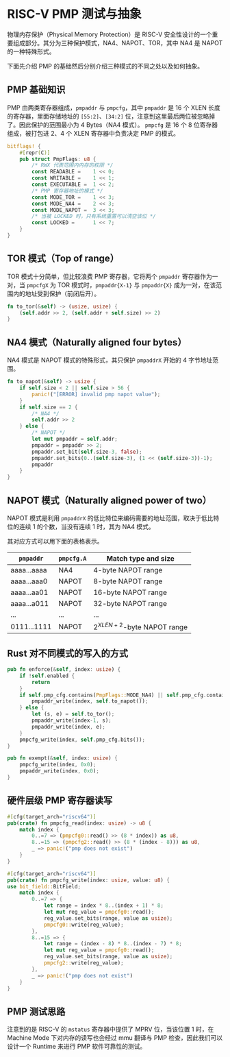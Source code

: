 # RISC-V PMP 测试与抽象

物理内存保护（Physical Memory Protection）是 RISC-V 安全性设计的一个重要组成部分。其分为三种保护模式，NA4、NAPOT、TOR，其中 NA4 是 NAPOT 的一种特殊形式。

下面先介绍 PMP 的基础然后分别介绍三种模式的不同之处以及如何抽象。

## PMP 基础知识

PMP 由两类寄存器组成，`pmpaddr` 与 `pmpcfg`，其中 `pmpaddr` 是 16 个 XLEN 长度的寄存器，里面存储地址的 `[55:2]`、`[34:2]` 位，注意到这里最后两位被忽略掉了。因此保护的范围最小为 4 Bytes（NA4 模式）。
`pmpcfg` 是 16 个 8 位寄存器组成，被打包进 2、4 个 XLEN 寄存器中负责决定 PMP 的模式。

```rust
bitflags! {
    #[repr(C)]
    pub struct PmpFlags: u8 {
        /* RWX 代表范围内内存的权限 */
        const READABLE =    1 << 0;
        const WRITABLE =    1 << 1;
        const EXECUTABLE =  1 << 2;
        /* PMP 寄存器地址的模式 */
        const MODE_TOR =    1 << 3;
        const MODE_NA4 =    2 << 3;
        const MODE_NAPOT =  3 << 3;
        /* 当被 LOCKED 时，只有系统重置可以清空该位 */
        const LOCKED =      1 << 7;
    }
}
```

## TOR 模式（Top of range）

TOR 模式十分简单，但比较浪费 PMP 寄存器，它将两个 `pmpaddr` 寄存器作为一对，当 `pmpcfgX` 为 TOR 模式时，`pmpaddr{X-1}` 与 `pmpaddr{X}` 成为一对，在该范围内的地址受到保护（前闭后开）。

```rust
fn to_tor(&self) -> (usize, usize) {
    (self.addr >> 2, (self.addr + self.size) >> 2)
}
```

## NA4 模式（Naturally aligned four bytes）

NA4 模式是 NAPOT 模式的特殊形式，其只保护 `pmpaddrX` 开始的 4 字节地址范围。

```rust
fn to_napot(&self) -> usize {
    if self.size < 2 || self.size > 56 {
        panic!("[ERROR] invalid pmp napot value");
    }
    if self.size == 2 {
        /* NA4 */
        self.addr >> 2
    } else {
        /* NAPOT */
        let mut pmpaddr = self.addr;
        pmpaddr = pmpaddr >> 2;
        pmpaddr.set_bit(self.size-3, false);
        pmpaddr.set_bits(0..(self.size-3), (1 << (self.size-3))-1);
        pmpaddr
    }
}
```

## NAPOT 模式（Naturally aligned power of two）

NAPOT 模式是利用 `pmpaddrX` 的低比特位来编码需要的地址范围，取决于低比特位的连续 1 的个数，当没有连续 1 时，其为 NA4 模式。

其对应方式可以用下面的表格表示。

| `pmpaddr`   | `pmpcfg.A` | Match type and size            |
|-------------|------------|--------------------------------|
| aaaa...aaaa | NA4        | 4-byte NAPOT range             |
| aaaa...aaa0 | NAPOT      | 8-byte NAPOT range             |
| aaaa...aa01 | NAPOT      | 16-byte NAPOT range            |
| aaaa...a011 | NAPOT      | 32-byte NAPOT range            |
| ...         | ...        | ...                            |
| 0111...1111 | NAPOT      | $2^{XLEN+2}$-byte NAPOT range  |

## Rust 对不同模式的写入的方式

```rust
pub fn enforce(&self, index: usize) {
    if !self.enabled {
        return
    }
    if self.pmp_cfg.contains(PmpFlags::MODE_NA4) || self.pmp_cfg.contains(PmpFlags::MODE_NAPOT) {
        pmpaddr_write(index, self.to_napot());
    } else {
        let (s, e) = self.to_tor();
        pmpaddr_write(index-1, s);
        pmpaddr_write(index, e);
    }
    pmpcfg_write(index, self.pmp_cfg.bits());
}

pub fn exempt(&self, index: usize) {
    pmpcfg_write(index, 0x0);
    pmpaddr_write(index, 0x0);
}
```

## 硬件层级 PMP 寄存器读写

```rust
#[cfg(target_arch="riscv64")]
pub(crate) fn pmpcfg_read(index: usize) -> u8 {
    match index {
        0..=7 => (pmpcfg0::read() >> (8 * index)) as u8,
        8..=15 => (pmpcfg2::read() >> (8 * (index - 8))) as u8,
        _ => panic!("pmp does not exist")
    }
}

#[cfg(target_arch="riscv64")]
pub(crate) fn pmpcfg_write(index: usize, value: u8) {
use bit_field::BitField;
    match index {
        0..=7 => {
            let range = index * 8..(index + 1) * 8;
            let mut reg_value = pmpcfg0::read();
            reg_value.set_bits(range, value as usize);
            pmpcfg0::write(reg_value);
        },
        8..=15 => {
            let range = (index - 8) * 8..(index - 7) * 8;
            let mut reg_value = pmpcfg0::read();
            reg_value.set_bits(range, value as usize);
            pmpcfg2::write(reg_value);
        },
        _ => panic!("pmp does not exist")
    }
}
```

## PMP 测试思路

注意到的是 RISC-V 的 `mstatus` 寄存器中提供了 MPRV 位，当该位置 1 时，在 Machine Mode 下对内存的读写也会经过 mmu 翻译与 PMP 检查，因此我们可以设计一个 Runtime 来进行 PMP 软件可靠性的测试。
